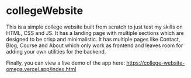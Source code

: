 # collegeWebsite

This is a simple college website built from scratch to just test my skills on HTML, CSS and JS.
It has a landing page with multiple sections which are designed to be crisp and minimalistic.
It has multiple pages like Contact, Blog, Course and About which only work as frontend and leaves room for adding your own utilities for the backend.

Finally, you can view a live demo of the app here: https://college-website-omega.vercel.app/index.html

